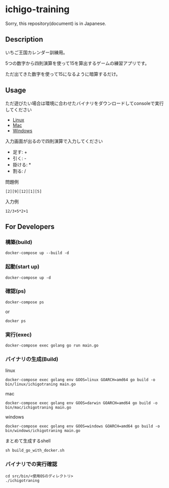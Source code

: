 # ichigo-training

Sorry, this repository(document) is in Japanese.

## Description
いちご王国カレンダー訓練用。

5つの数字から四則演算を使って15を算出するゲームの練習アプリです。

ただ出てきた数字を使って15になるように暗算するだけ。

## Usage
ただ遊びたい場合は環境に合わせたバイナリをダウンロードしてconsoleで実行してください

- [Linux](https://github.com/horitks/ichigo-training/blob/main/src/bin/linux/ichigotraning)
- [Mac](https://github.com/horitks/ichigo-training/blob/main/src/bin/mac/ichigotraning)
- [Windows](https://github.com/horitks/ichigo-training/blob/main/src/bin/windows/ichigotraning)

入力画面が出るので四則演算で入力してください

- 足す: +
- 引く: -
- 掛ける: *
- 割る: /

問題例
```
[2][9][12][1][5]
```

入力例
```
12/3+5*2+1
```


## For Developers
### 構築(build)

```
docker-compose up --build -d
```

### 起動(start up)

```
docker-compose up -d
```

### 確認(ps)

```
docker-compose ps
```

or

```
docker ps
```

### 実行(exec)

```
docker-compose exec golang go run main.go
```

### バイナリの生成(Build)

linux
```
docker-compose exec golang env GOOS=linux GOARCH=amd64 go build -o bin/linux/ichigotraning main.go 
```

mac
```
docker-compose exec golang env GOOS=darwin GOARCH=amd64 go build -o bin/mac/ichigotraning main.go
```

windows
```
docker-compose exec golang env GOOS=windows GOARCH=amd64 go build -o bin/windows/ichigotraning main.go
```

まとめて生成するshell
```
sh build_go_with_docker.sh
```

### バイナリでの実行確認
```
cd src/bin/<使用OSのディレクトリ>
./ichigotraning
```
